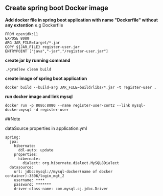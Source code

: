 ## Create spring boot Docker image


**Add docker file in spring boot application with name "Dockerfile" without any extention**
e.g Dockerfile
```
FROM openjdk:11
EXPOSE 8080
ARG JAR_FILE=target/*.jar
COPY ${JAR_FILE} register-user.jar
ENTRYPOINT ["java","-jar","/register-user.jar"]
```

**create jar by running command**
```
./gradlew clean build
```
**create image of spring boot application**
```
docker build --build-arg JAR_FILE=build/libs/*.jar -t register-user .
```
**run docker image and link mysql**
```
docker run -p 8086:8080 --name register-user-cont2 --link mysql-docker:mysql -d register-user
```

##Note

dataSource properties in application.yml
```
spring:
  jpa:
    hibernate:
      ddl-auto: update
    properties:
      hibernate:
        dialect: org.hibernate.dialect.MySQL8Dialect
  datasource:
    url: jdbc:mysql://mysql-docker(name of docker container):3306/login_mgt_2
    username: ****
    password: *******
    driver-class-name: com.mysql.cj.jdbc.Driver
```

